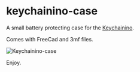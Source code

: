 # keychainino-case

A small battery protecting case for the [Keychainino](https://www.keychainino.com).

Comes with FreeCad and 3mf files.

![Keychainino-case](keychainino-case-v1.png)

Enjoy.

